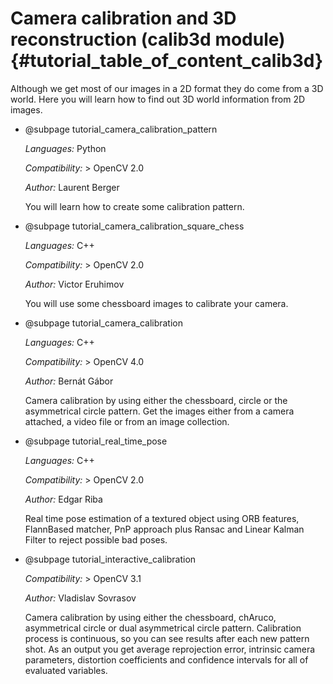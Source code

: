 Camera calibration and 3D reconstruction (calib3d module) {#tutorial_table_of_content_calib3d}
==========================================================

Although we get most of our images in a 2D format they do come from a 3D world. Here you will learn how to find out 3D world information from 2D images.

-   @subpage tutorial_camera_calibration_pattern

    *Languages:* Python

    *Compatibility:* \> OpenCV 2.0

    *Author:* Laurent Berger

    You will learn how to create some calibration pattern.

-   @subpage tutorial_camera_calibration_square_chess

    *Languages:* C++

    *Compatibility:* \> OpenCV 2.0

    *Author:* Victor Eruhimov

    You will use some chessboard images to calibrate your camera.

-   @subpage tutorial_camera_calibration

    *Languages:* C++

    *Compatibility:* \> OpenCV 4.0

    *Author:* Bernát Gábor

    Camera calibration by using either the chessboard, circle or the asymmetrical circle
    pattern. Get the images either from a camera attached, a video file or from an image
    collection.

-   @subpage tutorial_real_time_pose

    *Languages:* C++

    *Compatibility:* \> OpenCV 2.0

    *Author:* Edgar Riba

    Real time pose estimation of a textured object using ORB features, FlannBased matcher, PnP
    approach plus Ransac and Linear Kalman Filter to reject possible bad poses.

-   @subpage tutorial_interactive_calibration

    *Compatibility:* \> OpenCV 3.1

    *Author:* Vladislav Sovrasov

    Camera calibration by using either the chessboard, chAruco, asymmetrical circle or dual asymmetrical circle
    pattern. Calibration process is continuous, so you can see results after each new pattern shot.
    As an output you get average reprojection error, intrinsic camera parameters, distortion coefficients and
     confidence intervals for all of evaluated variables.
